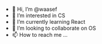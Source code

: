 - 👋 Hi, I’m @waasef
- 👀 I’m interested in CS
- 🌱 I’m currently learning React
- 💞️ I’m looking to collaborate on OS
- 📫 How to reach me ...

<!---
waasef/waasef is a ✨ special ✨ repository because its `README.md` (this file) appears on your GitHub profile.
You can click the Preview link to take a look at your changes.
--->
